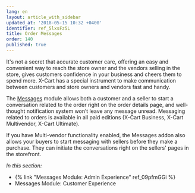 ```yaml
---
lang: en
layout: article_with_sidebar
updated_at: '2018-05-15 10:32 +0400'
identifier: ref_5lxsFz5L
title: Order Messages
order: 140
published: true
---
```

It's not a secret that accurate customer care, offering an easy and convenient way to reach the store owner and the vendors selling in the store, gives customers confidence in your business and cheers them to spend more. X-Cart has a special instrument to make communication between customers and store owners and vendors fast and handy.

The [Messages](https://market.x-cart.com/addons/order-messages.html "Messages Module") module allows both a customer and a seller to start a conversation related to the order right on the order details page, and well-thought notification system won’t leave any message unread. Messaging related to orders is available in all paid editions (X-Cart Business, X-Cart Multivendor, X-Cart Ultimate). 

If you have Multi-vendor functionality enabled, the Messages addon also allows your buyers to start messaging with sellers before they make a purchase. They can initiate the conversations right on the sellers' pages in the storefront. 

_In this section:_
* {% link "Messages Module: Admin Experience" ref_09pfmGGi %}
* Messages Module: Customer Experience
